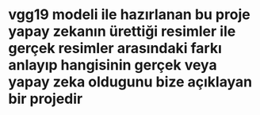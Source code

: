 # vgg19 modeli ile hazırlanan bu proje yapay zekanın ürettiği resimler ile gerçek resimler arasındaki farkı anlayıp hangisinin gerçek veya yapay zeka oldugunu bize açıklayan bir projedir
